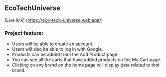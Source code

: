 ## EcoTechUniverse

[Live link] (https://eco-tech-universe.web.app/)


### Project feature:

- Users will be able to create an account.
- Users will also be able to log in with Google.
- Products can be added from the Add Product page.
- You can see all the carts that have added products on the My Cart page.
- Clicking on any brand on the home page will display data related to that brand.
